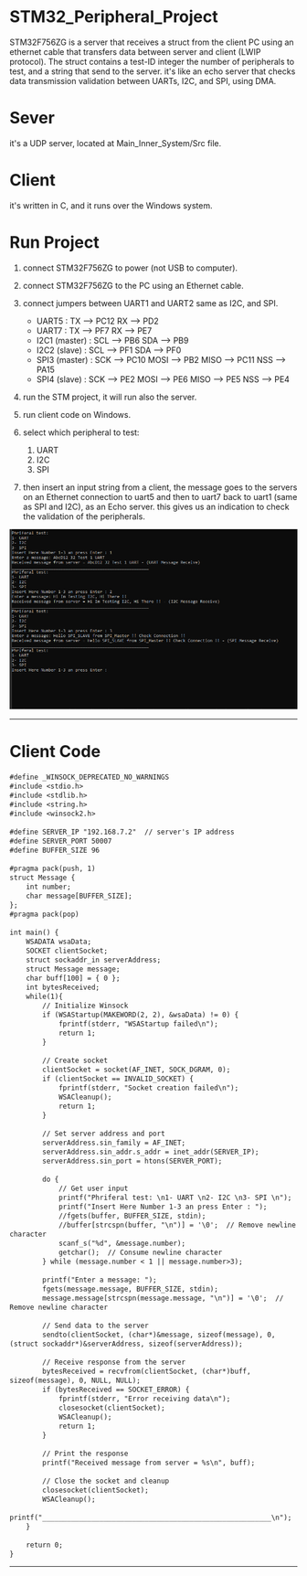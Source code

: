 # STM32_Peripheral_Project
STM32F756ZG is a server that receives a struct from the client PC using an ethernet cable that transfers data between server and client (LWIP protocol).
The struct contains a test-ID integer the number of peripherals to test, and a string that send to the server. it's like an echo server that checks data transmission validation between UARTs, I2C, and SPI, using DMA.

# Sever
it's a UDP server, located at Main_Inner_System/Src file.

# Client
it's written in C, and it runs over the Windows system.

# Run Project
1. connect STM32F756ZG to power (not USB to computer).
2. connect STM32F756ZG to the PC using an Ethernet cable.
3. connect jumpers between UART1 and UART2 same as I2C, and SPI.
    - UART5 : TX --> PC12
              RX --> PD2
    - UART7 : TX --> PF7
              RX --> PE7
    - I2C1 (master) : SCL --> PB6
                      SDA --> PB9
    - I2C2 (slave)  : SCL --> PF1
                      SDA --> PF0
    - SPI3 (master) : SCK  --> PC10
                      MOSI --> PB2
                      MISO --> PC11
                      NSS  --> PA15
    - SPI4 (slave)  : SCK  --> PE2
                      MOSI --> PE6
                      MISO --> PE5
                      NSS  --> PE4

4. run the STM project, it will run also the server.
5. run client code on Windows.
6. select which peripheral to test: 
    1) UART
    2) I2C
    3) SPI
7. then insert an input string from a client, the message goes to the servers on an Ethernet connection to uart5 and then to uart7 back to uart1 (same as SPI and I2C), as an Echo server. this gives us an indication to check the validation of the peripherals.

<img src="output_results.PNG" alt="Alt text" title="Optional title">


_______________________________________________________________________________________________
# Client Code

    #define _WINSOCK_DEPRECATED_NO_WARNINGS
    #include <stdio.h>
    #include <stdlib.h>
    #include <string.h>
    #include <winsock2.h>

    #define SERVER_IP "192.168.7.2"  // server's IP address
    #define SERVER_PORT 50007
    #define BUFFER_SIZE 96

    #pragma pack(push, 1)
    struct Message {
        int number;
        char message[BUFFER_SIZE];
    };
    #pragma pack(pop)

    int main() {
        WSADATA wsaData;
        SOCKET clientSocket;
        struct sockaddr_in serverAddress;
        struct Message message;
        char buff[100] = { 0 };
        int bytesReceived;
        while(1){
            // Initialize Winsock
            if (WSAStartup(MAKEWORD(2, 2), &wsaData) != 0) {
                fprintf(stderr, "WSAStartup failed\n");
                return 1;
            }

            // Create socket
            clientSocket = socket(AF_INET, SOCK_DGRAM, 0);
            if (clientSocket == INVALID_SOCKET) {
                fprintf(stderr, "Socket creation failed\n");
                WSACleanup();
                return 1;
            }

            // Set server address and port
            serverAddress.sin_family = AF_INET;
            serverAddress.sin_addr.s_addr = inet_addr(SERVER_IP);
            serverAddress.sin_port = htons(SERVER_PORT);

            do {
                // Get user input
                printf("Phriferal test: \n1- UART \n2- I2C \n3- SPI \n");
                printf("Insert Here Number 1-3 an press Enter : ");
                //fgets(buffer, BUFFER_SIZE, stdin);
                //buffer[strcspn(buffer, "\n")] = '\0';  // Remove newline character
                scanf_s("%d", &message.number);
                getchar();  // Consume newline character
            } while (message.number < 1 || message.number>3);

            printf("Enter a message: ");
            fgets(message.message, BUFFER_SIZE, stdin);
            message.message[strcspn(message.message, "\n")] = '\0';  // Remove newline character

            // Send data to the server
            sendto(clientSocket, (char*)&message, sizeof(message), 0, (struct sockaddr*)&serverAddress, sizeof(serverAddress));

            // Receive response from the server
            bytesReceived = recvfrom(clientSocket, (char*)buff, sizeof(message), 0, NULL, NULL);
            if (bytesReceived == SOCKET_ERROR) {
                fprintf(stderr, "Error receiving data\n");
                closesocket(clientSocket);
                WSACleanup();
                return 1;
            }

            // Print the response
            printf("Received message from server = %s\n", buff);

            // Close the socket and cleanup
            closesocket(clientSocket);
            WSACleanup();
            printf("________________________________________________________\n");
        }

        return 0;
    }
_______________________________________________________________________________________________
